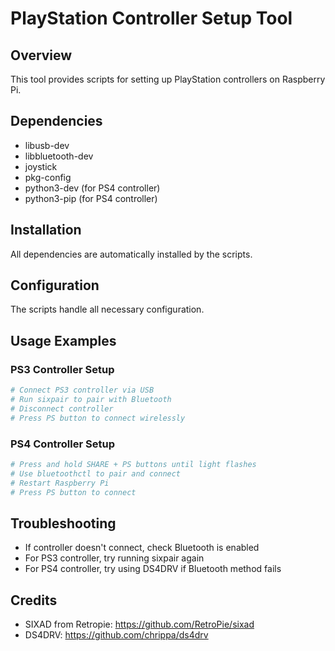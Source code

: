 # PlayStation Controller Setup Tool

## Overview

This tool provides scripts for setting up PlayStation controllers on Raspberry Pi.

## Dependencies

- libusb-dev
- libbluetooth-dev
- joystick
- pkg-config
- python3-dev (for PS4 controller)
- python3-pip (for PS4 controller)

## Installation

All dependencies are automatically installed by the scripts.

## Configuration

The scripts handle all necessary configuration.

## Usage Examples

### PS3 Controller Setup

```bash
# Connect PS3 controller via USB
# Run sixpair to pair with Bluetooth
# Disconnect controller
# Press PS button to connect wirelessly
```

### PS4 Controller Setup

```bash
# Press and hold SHARE + PS buttons until light flashes
# Use bluetoothctl to pair and connect
# Restart Raspberry Pi
# Press PS button to connect
```

## Troubleshooting

- If controller doesn't connect, check Bluetooth is enabled
- For PS3 controller, try running sixpair again
- For PS4 controller, try using DS4DRV if Bluetooth method fails

## Credits

- SIXAD from Retropie: https://github.com/RetroPie/sixad
- DS4DRV: https://github.com/chrippa/ds4drv
